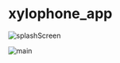 # xylophone_app

![splashScreen](https://github.com/user-attachments/assets/cd1b16fb-4bcb-4dee-afe1-515a23b561ff)

![main](https://github.com/user-attachments/assets/2beb00c1-bfa8-42c6-a159-94c0c7e8056e)
